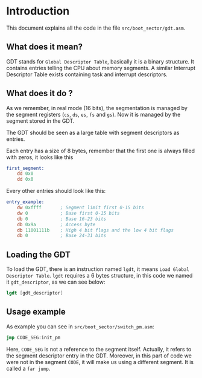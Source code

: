 # Introduction

This document explains all the code in the file `src/boot_sector/gdt.asm`.

## What does it mean?

GDT stands for `Global Descriptor Table`, basically it is a binary structure. It contains entries telling the CPU about memory segments. A similar Interrupt Descriptor Table exists containing task and interrupt descriptors.


## What does it do ?

As we remember, in real mode (16 bits), the segmentation is managed by the segment registers (`cs`, `ds`, `es`, `fs` and `gs`). Now it is managed by the segment stored in the GDT.

The GDT should be seen as a large table with segment descriptors as entries.

Each entry has a size of 8 bytes, remember that the first one is always filled with zeros, it looks like this

```nasm
first_segment:
    dd 0x0
    dd 0x0
```

Every other entries should look like this:

```nasm
entry_example: 
    dw 0xffff       ; Segment limit first 0-15 bits
    dw 0            ; Base first 0-15 bits
    db 0            ; Base 16-23 bits
    db 0x9a         ; Access byte
    db 11001111b    ; High 4 bit flags and the low 4 bit flags
    db 0            ; Base 24-31 bits
```

## Loading the GDT

To load the GDT, there is an instruction named `lgdt`, it means `Load Global Descriptor Table`. `lgdt` requires a 6 bytes structure, in this code we named it `gdt_descriptor`, as we can see below: 
```nasm
lgdt [gdt_descriptor]
```

## Usage example

As example you can see in `src/boot_sector/switch_pm.asm`:
```nasm
jmp CODE_SEG:init_pm
```

Here, `CODE_SEG` is not a reference to the segment itself. Actually, it refers to the segment descriptor entry in the GDT. Moreover, in this part of code we were not in the segment `CODE`, it will make us using a different segment. It is called a `far jump`.
